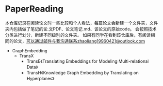 # PaperReading
本仓库记录在阅读论文时一些比较和个人看法，每篇论文会新建一个文件夹，文件夹内包括做了笔记的论.文PDF、论文笔记.md、该论文的原始code。
会按照技术分类进行划分，新建不同级别的文件夹。
如果有同学在看到该仓库后，有阅读相同的论文，可以通过邮件与我沟通联系zhaoliang19960421@outlook.com

- GraphEmbedding
  - TransX
    - TransE《Translating Embeddings for Modeling Multi-relational Data》
    - TransH《Knowledge Graph Embedding by Translating on Hyperplanes》
